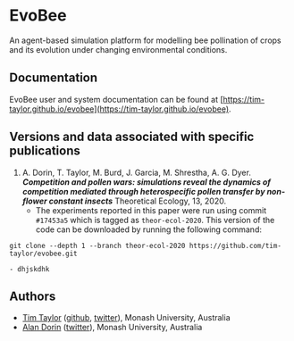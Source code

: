 # EvoBee

An agent-based simulation platform for modelling bee pollination of crops and its evolution under changing environmental conditions.

## Documentation

EvoBee user and system documentation can be found at [https://tim-taylor.github.io/evobee](https://tim-taylor.github.io/evobee).

## Versions and data associated with specific publications

1. A. Dorin, T. Taylor, M. Burd, J. Garcia, M. Shrestha, A. G. Dyer. ***Competition and pollen wars: simulations reveal the dynamics of competition mediated through heterospecific pollen transfer by non-flower constant insects*** Theoretical Ecology, 13, 2020.
    - The experiments reported in this paper were run using commit `#17453a5` which is tagged as `theor-ecol-2020`. This version of the code can be downloaded by running the following command:

```
git clone --depth 1 --branch theor-ecol-2020 https://github.com/tim-taylor/evobee.git
```
    
    - dhjskdhk

## Authors
* [Tim Taylor](http://timt.co) ([github](https://github.com/tim-taylor), [twitter](https://twitter.com/drtimt)), Monash University, Australia
* [Alan Dorin](https://research.monash.edu/en/persons/alan-dorin) ([twitter](https://twitter.com/NRGBunny1)), Monash University, Australia
<!--stackedit_data:
eyJoaXN0b3J5IjpbMTk1ODI2OTQwLC0yMDE3NjI1ODM3LC0xNT
U3Mjc2Nzc0LC0xODI1OTU0ODc4LC0xMDQzMjAwNDA3LC05OTk5
NTk1NTQsLTE3OTgwODY2NTgsLTE0OTg4NzkzMTcsLTc5NTIwOD
I3OCwtMTE1MDUyOTIyNV19
-->